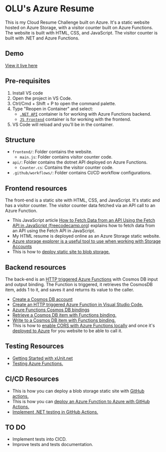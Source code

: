 # OLU's Azure Resume

This is my Cloud Resume Challenge built on Azure. It's a static website hosted on Azure Storage, with a visitor counter built on Azure Functions. The website is built with HTML, CSS, and JavaScript. The visitor counter is built with .NET and Azure Functions. 


## Demo

[View it live here](https://oluwoleokanlawon.com)

## Pre-requisites

1. Install VS code
2. Open the project in VS Code.
3. Ctrl/Cmd + Shift + P to open the command palette.
4. Type "Reopen in Container" and select:
    - [`.NET API`](.devcontainer/api/devcontainer.json) container is for working with Azure Functions backend.
    - [`JS Frontend`](.devcontainer/frontend/devcontainer.json) container is for working with the frontend.
5. VS Code will reload and you'll be in the container.

## Structure

- `frontend/`: Folder contains the website.
    - `main.js`: Folder contains visitor counter code.
- `api/`: Folder contains the dotnet API deployed on Azure Functions.
    - `Counter.cs`: Contains the visitor counter code.
- `.github/workflows/`: Folder contains CI/CD workflow configurations.


## Frontend resources

The front-end is a static site with HTML, CSS, and JavaScript. It's static and has a visitor counter. The visitor counter data fetched via an API call to an Azure Function.

- This JavaScript article [How to Fetch Data from an API Using the Fetch API in JavaScript (freecodecamp.org](https://www.freecodecamp.org/news/how-to-fetch-data-from-an-api-using-the-fetch-api-in-javascript/)) explains how to fetch data from an API using the Fetch API in JavaScript. 
- My HTML resume is deployed online as an Azure Storage static website.
- [Azure storage explorer is a useful tool to use when working with Storage Accounts](https://azure.microsoft.com/en-us/features/storage-explorer/)
- This is how to [deploy static site to blob storage.](https://docs.microsoft.com/en-us/azure/storage/blobs/storage-blob-static-website-host)

## Backend resources

The back-end is an [HTTP triggered Azure Functions](https://docs.microsoft.com/en-us/azure/azure-functions/functions-bindings-http-webhook-trigger?tabs=csharp) with Cosmos DB input and output binding. The Function is triggered, it retrieves the CosmosDB item, adds 1 to it, and saves it and returns its value to the caller.

- [Create a Cosmos DB account](https://docs.microsoft.com/en-us/azure/cosmos-db/create-cosmosdb-resources-portal)
- [Create an HTTP triggered Azure Function in Visual Studio Code.](https://docs.microsoft.com/azure/azure-functions/functions-develop-vs-code?tabs=csharp)
- [Azure Functions Cosmos DB bindings](https://docs.microsoft.com/en-us/azure/azure-functions/functions-bindings-cosmosdb-v2)
- [Retrieve a Cosmos DB item with Functions binding.](https://docs.microsoft.com/azure/azure-functions/functions-bindings-cosmosdb-v2-input?tabs=csharp)
- [Write to a Cosmos DB item with Functions binding.](https://docs.microsoft.com/azure/azure-functions/functions-bindings-cosmosdb-v2-output?tabs=csharp)
- This is how to [enable CORS with Azure Functions locally](https://learn.microsoft.com/azure/azure-functions/functions-develop-local#local-settings-file) and once it's [deployed to Azure](https://docs.microsoft.com/azure/azure-functions/functions-how-to-use-azure-function-app-settings?tabs=portal#cors) for you website to be able to call it.

## Testing Resources

- [Getting Started with xUnit.net](https://xunit.net/docs/getting-started/netcore/cmdline)
- [Testing Azure Functions.](https://techcommunity.microsoft.com/t5/fasttrack-for-azure/azure-functions-part-2-unit-and-integration-testing/ba-p/3769764) 


## CI/CD Resources

- This is how you can deploy a blob storage static site with [GitHub actions.](https://docs.microsoft.com/azure/storage/blobs/storage-blobs-static-site-github-actions)
- This is how you can [deploy an Azure Function to Azure with GitHub Actions.](https://github.com/marketplace/actions/azure-functions-action)
- [Implement .NET testing in GitHub Actions.](https://docs.github.com/en/actions/guides/building-and-testing-net)

## TO DO

- Implement tests into CICD.
- Improve tests and tests documentation.
